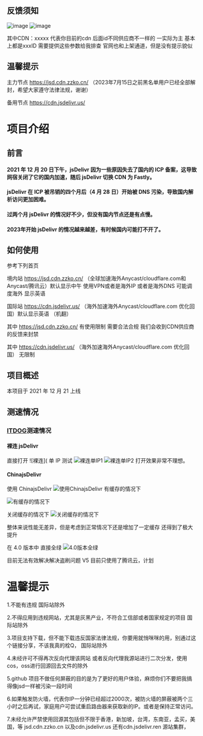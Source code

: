 ## 反馈须知


![image](http://user-images.githubusercontent.com/86733666/226504907-dbd006b5-c0b3-4cd6-9489-db767368ce2b.png)
![image](http://user-images.githubusercontent.com/86733666/226505009-3830743a-8cb5-4358-84a9-61f456760743.png)


其中CDN：xxxxx 代表你目前的cdn
后面id不同供应商不一样的 一实际为主 基本上都是xxxID
需要提供这些参数给我排查
官网也和上架通道，但是没有提示貌似

## 温馨提示
主力节点 https://jsd.cdn.zzko.cn/     （2023年7月15日之前黑名单用户已经全部解封，希望大家遵守法律法规，谢谢）

备用节点 https://cdn.jsdelivr.us/  





# 项目介绍

## 前言

#### 2021 年 12 月 20 日下午，jsDelivr 因为一些原因失去了国内的 ICP 备案，这导致网宿关闭了它的国内加速，随后 jsDelivr 切换 CDN 为 Fastly。

#### jsDelivr 在 ICP 被吊销的四个月后（4 月 28 日）开始被 DNS 污染，导致国内解析访问更加困难。

#### 过两个月 jsDelivr 的情况好不少，但没有国内节点还是有点慢。

#### 2023年开始 jsDelivr 的情况越来越差，有时候国内可能打不开了。


## 如何使用

参考下列首页   

境内站 https://jsd.cdn.zzko.cn/  （全球加速海外Anycast/cloudflare.com和Anycast/腾讯云）默认显示中午 使用VPN或者是海外IP 或者是海外DNS 可能调度海外 显示英语

国际站 https://cdn.jsdelivr.us/  （海外加速海外Anycast/cloudflare.com 优化回国）默认显示英语 （机翻）

其中 https://jsd.cdn.zzko.cn/  有使用限制 需要合法合规  我们会收到CDN供应商的反馈来封禁

 其中 https://cdn.jsdelivr.us/  （海外加速海外Anycast/cloudflare.com 优化回国） 无限制

 
## 项目概述

本项目于 2021 年 12 月 21 上线


## 测速情况

### [ITDOG](https://itdog.cn/)测速情况

#### 裸连 jsDelivr

直接打开
![裸连](
单 IP 测试
![裸连单IP1](https://img.cuteapi.com/images/1/2022/10/17/1666015315634d6053e22f7.png)
![裸连单IP2](https://img.cuteapi.com/images/1/2022/10/17/1666015195634d5fdb7cfa6.png)
打开效果非常不理想。

#### ChinajsDelivr

使用 ChinajsDelivr
![使用ChinajsDelivr](https://img.cuteapi.com/images/1/2022/10/09/16653260106342dbbab13a9.png)
有缓存的情况下

![有缓存的情况下](https://img.cuteapi.com/images/1/2022/10/09/16653260606342dbec8e69e.png)

关闭缓存的情况下
![关闭缓存的情况下](https://img.cuteapi.com/images/1/2022/10/09/16653260926342dc0ccde32.png)

整体来说性能无差异，但是考虑到正常情况下还是增加了一定缓存 还得到了极大提升

在 4.0 版本中 直接全绿
![4.0版本全绿](http://user-images.githubusercontent.com/86733666/196892699-08ff55bb-a007-48c6-8cfc-4ccf4c6b7bc3.png)



目前无法有效解决解决盗刷问题
V5 目前只使用了腾讯云，计划



# 温馨提示

1.不能有违规 国际站除外

2.不得应用到违规网站，尤其是灰黑产业，不符合工信部或者国家规定的项目 国际站除外

3.项目支持下载，但不能下载违反国家法律法规，你要用就悄咪咪的用，别通过这个链接分享，不该我真的栓Q， 国际站除外

4.未经许可不得再次反向代理该网站 或者反向代理我源站进行二次分发，使用 cos，oss进行回源回去文件的除外 

5.github 项目不做任何屏蔽的目的是为了更好的用户体验，麻烦你们不要把我搞得像jsd一样被污染一段时间 

6.如果触发防火墙，代表你IP一分钟已经超过2000次，被防火墙的屏蔽被两个三小时之后再试，家庭用户可尝试重启路由器来获取新的IP。或者是保持正常访问。

7.未经允许严禁使用回源其包括但不限于香港，新加坡，台湾，东南亚，孟买，美国，等 jsd.cdn.zzko.cn 以及cdn.jsdelivr.us 还有cdn.jsdelivr.ren 源站集群，

